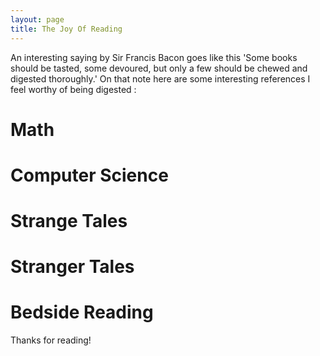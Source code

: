 ```yaml
---
layout: page
title: The Joy Of Reading
---
```

An interesting saying by Sir Francis Bacon goes like this 'Some books should be tasted, some devoured, but only a few should be chewed and digested thoroughly.'
On that note here are some interesting references I feel worthy of being digested :

# Math

# Computer Science

# Strange Tales

# Stranger Tales

# Bedside Reading 






Thanks for reading!
